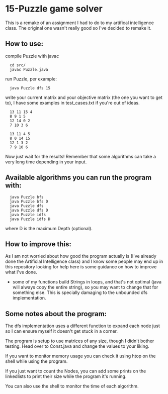 # 15-Puzzle game solver
This is a remake of an assignment I had to do to my artifical intelligence class. The original one wasn't really good so I've decided to remake it.

## How to use:

compile Puzzle with javac
```Shell
  cd src/
  javac Puzzle.java
```

run Puzzle, per example:
```Shell
  java Puzzle dfs 15
```
write your current matrix and your objective matrix (the one you want to get to), I have some examples in test_cases.txt if you're out of ideas.
```Shell
  13 11 15 4
  8 9 1 5
  12 14 0 2
  7 10 3 6
  
  13 11 4 5
  8 0 14 15
  12 1 3 2
  7 9 10 6
```
Now just wait for the results!
Remember that some algorithms can take a very long time depending in your input. 

## Available algorithms you can run the program with:
```Shell
  java Puzzle bfs
  java Puzzle bfs D
  java Puzzle dfs
  java Puzzle dfs D
  java Puzzle idfs
  java Puzzle idfs D
```
where D is the maximum Depth (optional).

## How to improve this:
As I am not worried about how good the program actually is (I've already done the Artificial Intelligence class) and I know some people may end up in this repository looking for help here is some guidance on how to improve what I've done.

- some of my functions build Strings in loops, and that's not optimal (java will always copy the entire string), so you may want to change that for something else. This is specially damaging to the unbounded dfs implementation.


## Some notes about the program:
The dfs implementation uses a different function to expand each node just so I can ensure myself it doesn't get stuck in a corner.

The program is setup to use matrices of any size, though I didn't bother testing. Head over to Const.java and change the values to your liking.

If you want to monitor memory usage you can check it using htop on the shell while using the program.

If you just want to count the Nodes, you can add some prints on the linkedlists to print their size while the program it's running.

You can also use the shell to monitor the time of each algorithm.
